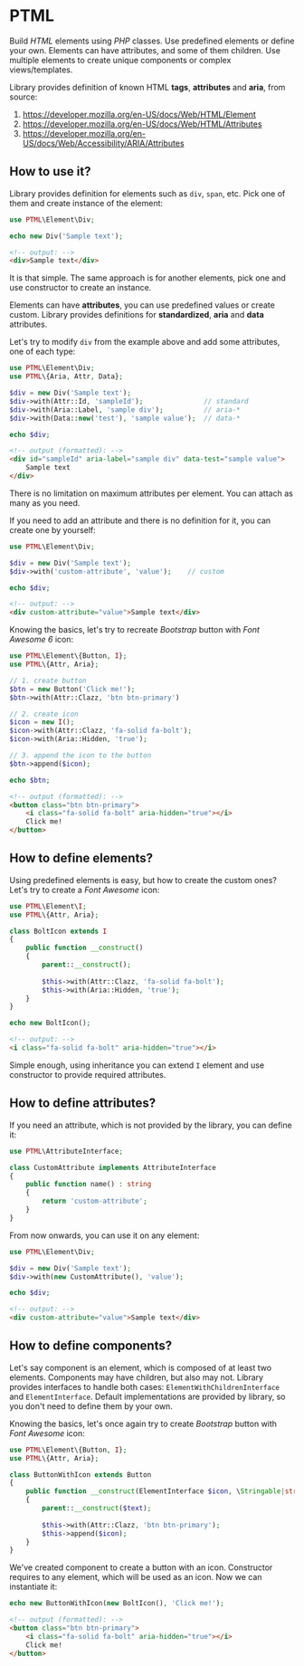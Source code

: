 # PTML

Build _HTML_ elements using _PHP_ classes. Use predefined elements or define your own. Elements
can have attributes, and some of them children. Use multiple elements to create unique
components or complex views/templates.

Library provides definition of known HTML **tags**, **attributes** and **aria**, from source:

1. https://developer.mozilla.org/en-US/docs/Web/HTML/Element
2. https://developer.mozilla.org/en-US/docs/Web/HTML/Attributes
3. https://developer.mozilla.org/en-US/docs/Web/Accessibility/ARIA/Attributes

## How to use it?

Library provides definition for elements such as `div`, `span`, etc. Pick one of them and
create instance of the element:

```php
use PTML\Element\Div;

echo new Div('Sample text');
```

```html
<!-- output: -->
<div>Sample text</div>
```

It is that simple. The same approach is for another elements, pick one and use constructor
to create an instance.

Elements can have **attributes**, you can use predefined values or create custom. Library provides
definitions for **standardized**, **aria** and **data** attributes.

Let's try to modify `div` from the example above and add some attributes, one of each type:

```php
use PTML\Element\Div;
use PTML\{Aria, Attr, Data};

$div = new Div('Sample text');
$div->with(Attr::Id, 'sampleId');               // standard
$div->with(Aria::Label, 'sample div');          // aria-*
$div->with(Data::new('test'), 'sample value');  // data-*

echo $div;
```

```html
<!-- output (formatted): -->
<div id="sampleId" aria-label="sample div" data-test="sample value">
	Sample text
</div>
```

There is no limitation on maximum attributes per element. You can attach as many as you need.

If you need to add an attribute and there is no definition for it, you can create one by yourself:

```php
use PTML\Element\Div;

$div = new Div('Sample text');
$div->with('custom-attribute', 'value');    // custom

echo $div;
```

```html
<!-- output: -->
<div custom-attribute="value">Sample text</div>
```

Knowing the basics, let's try to recreate _Bootstrap_ button with _Font Awesome 6_ icon:

```php
use PTML\Element\{Button, I};
use PTML\{Attr, Aria};

// 1. create button
$btn = new Button('Click me!');
$btn->with(Attr::Clazz, 'btn btn-primary')

// 2. create icon
$icon = new I();
$icon->with(Attr::Clazz, 'fa-solid fa-bolt');
$icon->with(Aria::Hidden, 'true');

// 3. append the icon to the button
$btn->append($icon);

echo $btn;
```

```html
<!-- output (formatted): -->
<button class="btn btn-primary">
	<i class="fa-solid fa-bolt" aria-hidden="true"></i>
	Click me!
</button>
```

## How to define elements?

Using predefined elements is easy, but how to create the custom ones? Let's try to create
a _Font Awesome_ icon:

```php
use PTML\Element\I;
use PTML\{Attr, Aria};

class BoltIcon extends I 
{
    public function __construct() 
    {
        parent::__construct();
        
        $this->with(Attr::Clazz, 'fa-solid fa-bolt');
        $this->with(Aria::Hidden, 'true');
    }
}

echo new BoltIcon();
```

```html
<!-- output: -->
<i class="fa-solid fa-bolt" aria-hidden="true"></i>
```

Simple enough, using inheritance you can extend `I` element and use constructor to provide
required attributes.

## How to define attributes?

If you need an attribute, which is not provided by the library, you can define it:

```php
use PTML\AttributeInterface;

class CustomAttribute implements AttributeInterface 
{
    public function name() : string
    {
        return 'custom-attribute';
    }
}
```

From now onwards, you can use it on any element:

```php
use PTML\Element\Div;

$div = new Div('Sample text');
$div->with(new CustomAttribute(), 'value');

echo $div;
```

```html
<!-- output: -->
<div custom-attribute="value">Sample text</div>
```

## How to define components?

Let's say component is an element, which is composed of at least two elements. Components
may have children, but also may not. Library provides interfaces to handle both cases:
`ElementWithChildrenInterface` and `ElementInterface`. Default implementations are provided
by library, so you don't need to define them by your own.

Knowing the basics, let's once again try to create _Bootstrap_ button with _Font Awesome_ icon:

```php
use PTML\Element\{Button, I};
use PTML\{Attr, Aria};

class ButtonWithIcon extends Button 
{
    public function __construct(ElementInterface $icon, \Stringable|string $text = '') 
    {
        parent::__construct($text);
        
        $this->with(Attr::Clazz, 'btn btn-primary');
        $this->append($icon);
    }
}
```

We've created component to create a button with an icon. Constructor requires to any element,
which will be used as an icon. Now we can instantiate it:

```php
echo new ButtonWithIcon(new BoltIcon(), 'Click me!');
```

```html
<!-- output (formatted): -->
<button class="btn btn-primary">
	<i class="fa-solid fa-bolt" aria-hidden="true"></i>
	Click me!
</button>
```

